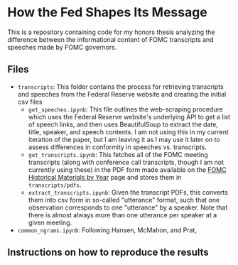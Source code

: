 # How the Fed Shapes Its Message

This is a repository containing code for my honors thesis analyzing the difference between the informational content of FOMC transcripts and speeches made by FOMC governors.

## Files

- `transcripts`: This folder contains the process for retrieving transcripts and speeches from the Federal Reserve website and creating the initial csv files
    - `get_speeches.ipynb`: This file outlines the web-scraping procedure which uses the Federal Reserve website's underlying API to get a list of speech links, and then uses BeautifulSoup to extract the date, title, speaker, and speech contents. I am not using this in my current iteration of the paper, but I am leaving it as I may use it later on to assess differences in conformity in speeches vs. transcripts.
    - `get_transcripts.ipynb`: This fetches all of the FOMC meeting transcripts (along with conference call transcripts, though I am not currently using these) in the PDF form made available on the [FOMC Historical Materials by Year](https://www.federalreserve.gov/monetarypolicy/fomc_historical_year.htm) page and stores them in `transcripts/pdfs`.
    - `extract_transcripts.ipynb`: Given the transcript PDFs, this converts them into csv form in so-called "utterance" format, such that one observation corresponds to one "utterance" by a speaker. Note that there is almost always more than one utterance per speaker at a given meeting.
- `common_ngrams.ipynb`: Following Hansen, McMahon, and Prat,

## Instructions on how to reproduce the results

